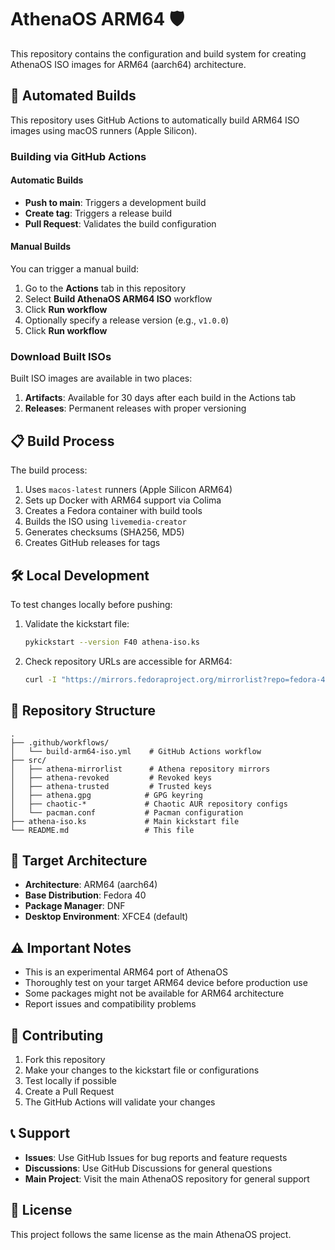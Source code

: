 # AthenaOS ARM64 🛡️

This repository contains the configuration and build system for creating AthenaOS ISO images for ARM64 (aarch64) architecture.

## 🚀 Automated Builds

This repository uses GitHub Actions to automatically build ARM64 ISO images using macOS runners (Apple Silicon). 

### Building via GitHub Actions

#### Automatic Builds
- **Push to main**: Triggers a development build
- **Create tag**: Triggers a release build
- **Pull Request**: Validates the build configuration

#### Manual Builds
You can trigger a manual build:

1. Go to the **Actions** tab in this repository
2. Select **Build AthenaOS ARM64 ISO** workflow
3. Click **Run workflow**
4. Optionally specify a release version (e.g., `v1.0.0`)
5. Click **Run workflow**

### Download Built ISOs

Built ISO images are available in two places:

1. **Artifacts**: Available for 30 days after each build in the Actions tab
2. **Releases**: Permanent releases with proper versioning

## 📋 Build Process

The build process:

1. Uses `macos-latest` runners (Apple Silicon ARM64)
2. Sets up Docker with ARM64 support via Colima
3. Creates a Fedora container with build tools
4. Builds the ISO using `livemedia-creator`
5. Generates checksums (SHA256, MD5)
6. Creates GitHub releases for tags

## 🛠️ Local Development

To test changes locally before pushing:

1. Validate the kickstart file:
   ```bash
   pykickstart --version F40 athena-iso.ks
   ```

2. Check repository URLs are accessible for ARM64:
   ```bash
   curl -I "https://mirrors.fedoraproject.org/mirrorlist?repo=fedora-40&arch=aarch64"
   ```

## 📁 Repository Structure

```
.
├── .github/workflows/
│   └── build-arm64-iso.yml    # GitHub Actions workflow
├── src/
│   ├── athena-mirrorlist      # Athena repository mirrors
│   ├── athena-revoked         # Revoked keys
│   ├── athena-trusted         # Trusted keys
│   ├── athena.gpg            # GPG keyring
│   ├── chaotic-*             # Chaotic AUR repository configs
│   └── pacman.conf           # Pacman configuration
├── athena-iso.ks             # Main kickstart file
└── README.md                 # This file
```

## 🎯 Target Architecture

- **Architecture**: ARM64 (aarch64)
- **Base Distribution**: Fedora 40
- **Package Manager**: DNF
- **Desktop Environment**: XFCE4 (default)

## ⚠️ Important Notes

- This is an experimental ARM64 port of AthenaOS
- Thoroughly test on your target ARM64 device before production use
- Some packages might not be available for ARM64 architecture
- Report issues and compatibility problems

## 🤝 Contributing

1. Fork this repository
2. Make your changes to the kickstart file or configurations
3. Test locally if possible
4. Create a Pull Request
5. The GitHub Actions will validate your changes

## 📞 Support

- **Issues**: Use GitHub Issues for bug reports and feature requests
- **Discussions**: Use GitHub Discussions for general questions
- **Main Project**: Visit the main AthenaOS repository for general support

## 📄 License

This project follows the same license as the main AthenaOS project.